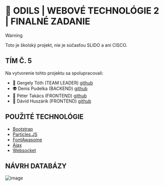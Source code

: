 # :thought_balloon: ODILS | WEBOVÉ TECHNOLÓGIE 2 | FINALNÉ ZADANIE

> [!WARNING]
> Toto je školský projekt, nie je súčasťou SLIDO a ani CISCO.

## TÍM Č. 5
Na vytvorenie tohto projektu sa spolupracovali:
- :robot: Gergely Tóth (TEAM LEADER) [github](https://github.com/GergelyToth-stuba)
- :alien: Denis Pudelka (BACKEND) [github](https://github.com/DenisPudelka)
- :japanese_goblin: Péter Takács (FRONTEND) [github](https://github.com/PeterTakacs3000)
- :space_invader: Dávid Huszárik (FRONTEND) [github](https://github.com/davidhuszarik)

## POUŽITÉ TECHNOLÓGIE
- [Bootstrap](https://getbootstrap.com/)
- [Particles.JS](https://vincentgarreau.com/particles.js/)
- [FontAwasome](https://fontawesome.com/)
- [Ajax](https://wintercms.com/docs/v1.2/docs/ajax/introduction)
- [Websocket](https://developer.mozilla.org/en-US/docs/Web/API/WebSockets_API)

## NÁVRH DATABÁZY
![image](https://github.com/davidhuszarik/WEBTE2-FINAL-SLIDO/assets/76002397/50b7930f-9bc0-48ad-848b-a79979c7f916)



